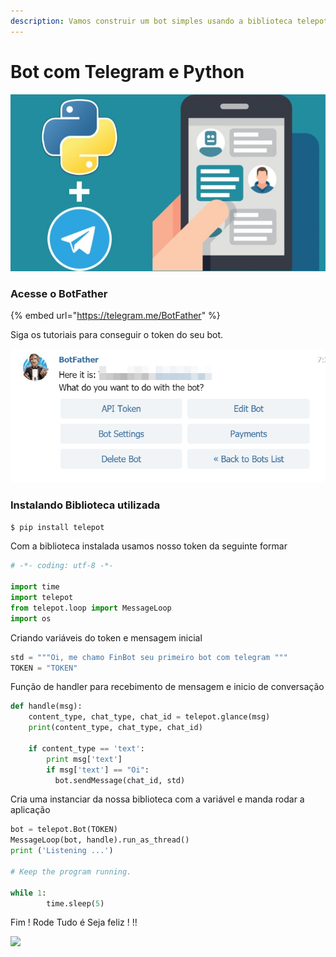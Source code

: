 ```yaml
---
description: Vamos construir um bot simples usando a biblioteca telepot
---
```


# Bot com Telegram e Python

![](../../../.gitbook/assets/image%20%289%29.png)

### Acesse o BotFather 

{% embed url="https://telegram.me/BotFather" %}

Siga os tutoriais para conseguir o token do seu bot.

![](../../../.gitbook/assets/image%20%2812%29.png)

### Instalando Biblioteca  utilizada

```bash
$ pip install telepot
```

Com a biblioteca instalada usamos nosso token da seguinte formar

```python
# -*- coding: utf-8 -*-

import time
import telepot
from telepot.loop import MessageLoop
import os

```

Criando variáveis do token e mensagem inicial

```python
std = """Oi, me chamo FinBot seu primeiro bot com telegram """
TOKEN = "TOKEN"
```

Função de handler para recebimento de mensagem e inicio de conversação

```python
def handle(msg):
    content_type, chat_type, chat_id = telepot.glance(msg)
    print(content_type, chat_type, chat_id)
    
    if content_type == 'text':
    	print msg['text']
    	if msg['text'] == "Oi":
          bot.sendMessage(chat_id, std)
```

Cria uma instanciar da nossa biblioteca com a variável e manda rodar a aplicação

```python
bot = telepot.Bot(TOKEN)
MessageLoop(bot, handle).run_as_thread()
print ('Listening ...')

# Keep the program running.

while 1:
        time.sleep(5)
```

Fim ! Rode Tudo é Seja feliz ! !! 

![](http://3.bp.blogspot.com/-mezFQuiBLdQ/T0-z3j5WfUI/AAAAAAAADrg/TllczQzSOB0/s1600/Hacker+goldfinger+3D+Animated+Gif+at+Hacker+Informer+Artful+3D+GIF+Animator+GIF+Animator+DDD+Ulead+GIF+Animator+websites+blogs+photo+graphics+clipart+the+attention+computer+program+free+download+.gif)



